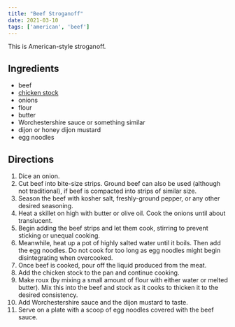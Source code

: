 ```yaml
---
title: "Beef Stroganoff"
date: 2021-03-10
tags: ['american', 'beef']
---
```


This is American-style stroganoff.

## Ingredients

- beef
- [chicken stock](/recipes/chicken-stock-bone-broth)
- onions
- flour
- butter
- Worchestershire sauce or something similar
- dijon or honey dijon mustard
- egg noodles

## Directions

1. Dice an onion.
2. Cut beef into bite-size strips. Ground beef can also be used (although not traditional), if beef is compacted into strips of similar size.
3. Season the beef with kosher salt, freshly-ground pepper, or any other desired seasoning.
4. Heat a skillet on high with butter or olive oil. Cook the onions until about translucent.
5. Begin adding the beef strips and let them cook, stirring to prevent sticking or unequal cooking.
6. Meanwhile, heat up a pot of highly salted water until it boils. Then add the egg noodles. Do not cook for too long as egg noodles might begin disintegrating when overcooked.
7. Once beef is cooked, pour off the liquid produced from the meat.
8. Add the chicken stock to the pan and continue cooking.
9. Make roux (by mixing a small amount of flour with either water or melted butter). Mix this into the beef and stock as it cooks to thicken it to the desired consistency.
10. Add Worchestershire sauce and the dijon mustard to taste.
11. Serve on a plate with a scoop of egg noodles covered with the beef sauce.
